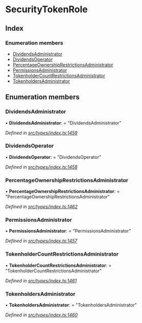 # SecurityTokenRole

## Index

### Enumeration members

* [DividendsAdministrator]()
* [DividendsOperator]()
* [PercentageOwnershipRestrictionsAdministrator]()
* [PermissionsAdministrator]()
* [TokenholderCountRestrictionsAdministrator]()
* [TokenholdersAdministrator]()

## Enumeration members

### DividendsAdministrator

• **DividendsAdministrator**: = "DividendsAdministrator"

_Defined in_ [_src/types/index.ts:1459_](https://github.com/PolymathNetwork/polymath-sdk/blob/550676f/src/types/index.ts#L1459)

### DividendsOperator

• **DividendsOperator**: = "DividendsOperator"

_Defined in_ [_src/types/index.ts:1458_](https://github.com/PolymathNetwork/polymath-sdk/blob/550676f/src/types/index.ts#L1458)

### PercentageOwnershipRestrictionsAdministrator

• **PercentageOwnershipRestrictionsAdministrator**: = "PercentageOwnershipRestrictionsAdministrator"

_Defined in_ [_src/types/index.ts:1462_](https://github.com/PolymathNetwork/polymath-sdk/blob/550676f/src/types/index.ts#L1462)

### PermissionsAdministrator

• **PermissionsAdministrator**: = "PermissionsAdministrator"

_Defined in_ [_src/types/index.ts:1457_](https://github.com/PolymathNetwork/polymath-sdk/blob/550676f/src/types/index.ts#L1457)

### TokenholderCountRestrictionsAdministrator

• **TokenholderCountRestrictionsAdministrator**: = "TokenholderCountRestrictionsAdministrator"

_Defined in_ [_src/types/index.ts:1461_](https://github.com/PolymathNetwork/polymath-sdk/blob/550676f/src/types/index.ts#L1461)

### TokenholdersAdministrator

• **TokenholdersAdministrator**: = "TokenholdersAdministrator"

_Defined in_ [_src/types/index.ts:1460_](https://github.com/PolymathNetwork/polymath-sdk/blob/550676f/src/types/index.ts#L1460)

